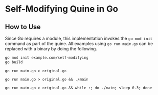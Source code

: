# Self-Modifying Quine in Go 

## How to Use

Since Go requires a module, this implementation invokes the `go mod init`
command as part of the quine. All examples using `go run main.go` can be
replaced with a binary by doing the following.

```BASH
go mod init example.com/self-modifying
go build
```

`go run main.go > original.go`

`go run main.go > original.go && ./main`

`go run main.go > original.go && while :; do ./main; sleep 0.3; done`
